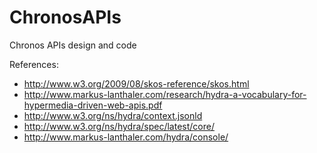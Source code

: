 # ChronosAPIs
Chronos APIs design and code

References:

- http://www.w3.org/2009/08/skos-reference/skos.html
- http://www.markus-lanthaler.com/research/hydra-a-vocabulary-for-hypermedia-driven-web-apis.pdf
- http://www.w3.org/ns/hydra/context.jsonld
- http://www.w3.org/ns/hydra/spec/latest/core/
- http://www.markus-lanthaler.com/hydra/console/
